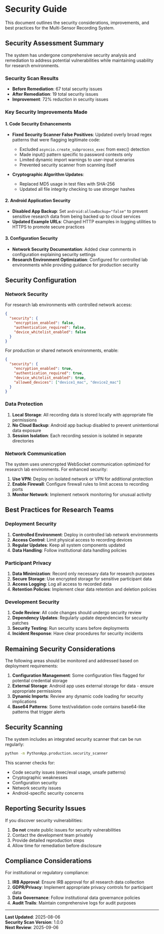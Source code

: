# Security Guide

This document outlines the security considerations, improvements, and best practices for the Multi-Sensor Recording System.

## Security Assessment Summary

The system has undergone comprehensive security analysis and remediation to address potential vulnerabilities while maintaining usability for research environments.

### Security Scan Results

- **Before Remediation**: 67 total security issues
- **After Remediation**: 19 total security issues  
- **Improvement**: 72% reduction in security issues

### Key Security Improvements Made

#### 1. Code Security Enhancements

- **Fixed Security Scanner False Positives**: Updated overly broad regex patterns that were flagging legitimate code:
  - Excluded `asyncio.create_subprocess_exec` from exec() detection
  - Made input() pattern specific to password contexts only
  - Limited dynamic import warnings to user-input scenarios
  - Prevented security scanner from scanning itself

- **Cryptographic Algorithm Updates**: 
  - Replaced MD5 usage in test files with SHA-256
  - Updated all file integrity checking to use stronger hashes

#### 2. Android Application Security

- **Disabled App Backup**: Set `android:allowBackup="false"` to prevent sensitive research data from being backed up to cloud services
- **Updated Example URLs**: Changed HTTP examples in logging utilities to HTTPS to promote secure practices

#### 3. Configuration Security

- **Network Security Documentation**: Added clear comments in configuration explaining security settings
- **Research Environment Optimization**: Configured for controlled lab environments while providing guidance for production security

## Security Configuration

### Network Security

For research lab environments with controlled network access:
```json
{
  "security": {
    "encryption_enabled": false,
    "authentication_required": false,
    "device_whitelist_enabled": false
  }
}
```

For production or shared network environments, enable:
```json
{
  "security": {
    "encryption_enabled": true,
    "authentication_required": true,
    "device_whitelist_enabled": true,
    "allowed_devices": ["device1_mac", "device2_mac"]
  }
}
```

### Data Protection

1. **Local Storage**: All recording data is stored locally with appropriate file permissions
2. **No Cloud Backup**: Android app backup disabled to prevent unintentional data exposure
3. **Session Isolation**: Each recording session is isolated in separate directories

### Network Communication

The system uses unencrypted WebSocket communication optimized for research lab environments. For enhanced security:

1. **Use VPN**: Deploy on isolated network or VPN for additional protection
2. **Enable Firewall**: Configure firewall rules to limit access to recording ports
3. **Monitor Network**: Implement network monitoring for unusual activity

## Best Practices for Research Teams

### Deployment Security

1. **Controlled Environment**: Deploy in controlled lab network environments
2. **Access Control**: Limit physical access to recording devices
3. **Regular Updates**: Keep all system components updated
4. **Data Handling**: Follow institutional data handling policies

### Participant Privacy

1. **Data Minimization**: Record only necessary data for research purposes
2. **Secure Storage**: Use encrypted storage for sensitive participant data
3. **Access Logging**: Log all access to recorded data
4. **Retention Policies**: Implement clear data retention and deletion policies

### Development Security

1. **Code Review**: All code changes should undergo security review
2. **Dependency Updates**: Regularly update dependencies for security patches
3. **Security Testing**: Run security scans before deployments
4. **Incident Response**: Have clear procedures for security incidents

## Remaining Security Considerations

The following areas should be monitored and addressed based on deployment requirements:

1. **Configuration Management**: Some configuration files flagged for potential credential storage
2. **External Storage**: Android app uses external storage for data - ensure appropriate permissions
3. **Dynamic Imports**: Review any dynamic code loading for security implications
4. **Base64 Patterns**: Some test/validation code contains base64-like patterns that trigger alerts

## Security Scanning

The system includes an integrated security scanner that can be run regularly:

```bash
python -m PythonApp.production.security_scanner
```

This scanner checks for:
- Code security issues (exec/eval usage, unsafe patterns)
- Cryptographic weaknesses
- Configuration security
- Network security issues
- Android-specific security concerns

## Reporting Security Issues

If you discover security vulnerabilities:

1. **Do not** create public issues for security vulnerabilities
2. Contact the development team privately
3. Provide detailed reproduction steps
4. Allow time for remediation before disclosure

## Compliance Considerations

For institutional or regulatory compliance:

1. **IRB Approval**: Ensure IRB approval for all research data collection
2. **GDPR/Privacy**: Implement appropriate privacy controls for participant data
3. **Data Governance**: Follow institutional data governance policies
4. **Audit Trails**: Maintain comprehensive logs for audit purposes

---

**Last Updated**: 2025-08-06  
**Security Scan Version**: 1.0.0  
**Next Review**: 2025-09-06